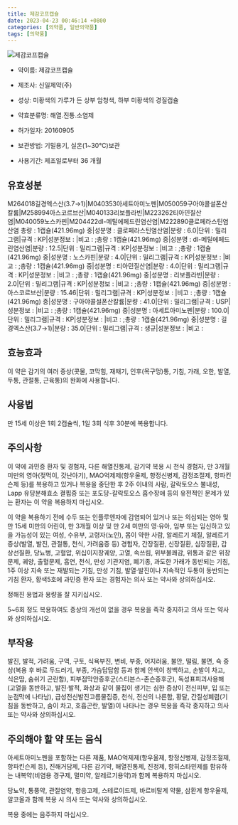```yaml
---
title: 제감코프캡슐
date: 2023-04-23 00:46:14 +0800
categories: [의약품, 일반의약품]
tags: [의약품]
---
```

![제감코프캡슐](https://nedrug.mfds.go.kr/pbp/cmn/itemImageDownload/1MaFWH1Db0P)

- 약이름: 제감코프캡슐
- 제조사: 신일제약(주)
- 성상: 미황색의 가루가 든 상부 암청색, 하부 미황색의 경질캡슐
- 약효분류명: 해열.진통.소염제
- 허가일자: 20160905
- 보관방법: 기밀용기, 실온(1~30℃)보관

- 사용기간: 제조일로부터 36 개월
## 유효성분
M264018길경엑스산(3.7→1)|M040353아세트아미노펜|M050059구아야콜설폰산칼륨|M258994아스코르브산|M040133리보플라빈|M223262티아민질산염|M040059노스카핀|M204422dl-메틸에페드린염산염|M222890클로페라스틴염산염
총량 : 1캡슐(421.96mg) 중|성분명 : 클로페라스틴염산염|분량 : 6.0|단위 : 밀리그램|규격 : KP|성분정보 : |비고 : ;총량 : 1캡슐(421.96mg) 중|성분명 : dl-메틸에페드린염산염|분량 : 12.5|단위 : 밀리그램|규격 : KP|성분정보 : |비고 : ;총량 : 1캡슐(421.96mg) 중|성분명 : 노스카핀|분량 : 4.0|단위 : 밀리그램|규격 : KP|성분정보 : |비고 : ;총량 : 1캡슐(421.96mg) 중|성분명 : 티아민질산염|분량 : 4.0|단위 : 밀리그램|규격 : KP|성분정보 : |비고 : ;총량 : 1캡슐(421.96mg) 중|성분명 : 리보플라빈|분량 : 2.0|단위 : 밀리그램|규격 : KP|성분정보 : |비고 : ;총량 : 1캡슐(421.96mg) 중|성분명 : 아스코르브산|분량 : 15.46|단위 : 밀리그램|규격 : KP|성분정보 : |비고 : ;총량 : 1캡슐(421.96mg) 중|성분명 : 구아야콜설폰산칼륨|분량 : 41.0|단위 : 밀리그램|규격 : USP|성분정보 : |비고 : ;총량 : 1캡슐(421.96mg) 중|성분명 : 아세트아미노펜|분량 : 100.0|단위 : 밀리그램|규격 : KP|성분정보 : |비고 : ;총량 : 1캡슐(421.96mg) 중|성분명 : 길경엑스산(3.7→1)|분량 : 35.0|단위 : 밀리그램|규격 : 생규|성분정보 : |비고 :
## 효능효과
이 약은 감기의 여러 증상(콧물, 코막힘, 재채기, 인후(목구멍)통, 기침, 가래, 오한, 발열, 두통, 관절통, 근육통)의 완화에 사용합니다.

## 사용법
만 15세 이상은 1회 2캡슐씩, 1일 3회 식후 30분에 복용합니다.

## 주의사항
이 약에 과민증 환자 및 경험자, 다른 해열진통제, 감기약 복용 시 천식 경험자, 만 3개월 미만의 영아(젖먹이, 갓난아기), MAO억제제(항우울제, 항정신병제, 감정조절제, 항파킨슨제 등)를 복용하고 있거나 복용을 중단한 후 2주 이내의 사람, 갈락토오스 불내성, Lapp 유당분해효소 결핍증 또는 포도당-갈락토오스 흡수장애 등의 유전적인 문제가 있는 환자는 이 약을 복용하지 마십시오.

이 약을 복용하기 전에 수두 또는 인플루엔자에 감염되어 있거나 또는 의심되는 영아 및 만 15세 미만의 어린이, 만 3개월 이상 및 만 2세 미만의 영‧유아, 임부 또는 임신하고 있을 가능성이 있는 여성, 수유부, 고령자(노인), 몸이 약한 사람, 알레르기 체질, 알레르기 증상(발열, 발진, 관절통, 천식, 가려움증 등) 경험자, 간장질환, 신장질환, 심장질환, 갑상선질환, 당뇨병, 고혈압, 위십이지장궤양, 고열, 속쓰림, 위부불쾌감, 위통과 같은 위장문제, 궤양, 출혈문제, 흡연, 천식, 만성 기관지염, 폐기종, 과도한 가래가 동반되는 기침, 1주 이상 지속 또는 재발되는 기침, 만성 기침, 발열·발진이나 지속적인 두통이 동반되는 기침 환자, 황색5호에 과민증 환자 또는 경험자는 의사 또는 약사와 상의하십시오.

정해진 용법과 용량을 잘 지키십시오.

5~6회 정도 복용하여도 증상의 개선이 없을 경우 복용을 즉각 중지하고 의사 또는 약사와 상의하십시오. 

## 부작용
발진, 발적, 가려움, 구역, 구토, 식욕부진, 변비, 부종, 어지러움, 불안, 떨림, 불면, 쇽 증상(복용 후 바로 두드러기, 부종, 가슴답답함 등과 함께 안색이 창백하고, 손발이 차고, 식은땀, 숨쉬기 곤란함), 피부점막안증후군(스티븐스-존슨증후군), 독성표피괴사용해(고열을 동반하고, 발진·발적, 화상과 같이 물집이 생기는 심한 증상이 전신피부, 입 또는 눈점막에 나타남), 급성전신발진고름물집증, 천식, 전신의 나른함, 황달, 간질성폐렴(기침을 동반하고, 숨이 차고, 호흡곤란, 발열)이 나타나는 경우 복용을 즉각 중지하고 의사 또는 약사와 상의하십시오.

## 주의해야 할 약 또는 음식
아세트아미노펜을 포함하는 다른 제품, MAO억제제(항우울제, 항정신병제, 감정조절제, 항파킨슨제 등), 진해거담제, 다른 감기약, 해열진통제, 진정제, 항히스타민제를 함유하는 내복약(비염용 경구제, 멀미약, 알레르기용약)과 함께 복용하지 마십시오.

당뇨약, 통풍약, 관절염약, 항응고제, 스테로이드제, 바르비탈계 약물, 삼환계 항우울제, 알코올과 함께 복용 시 의사 또는 약사와 상의하십시오.

복용 중에는 음주하지 마십시오.

